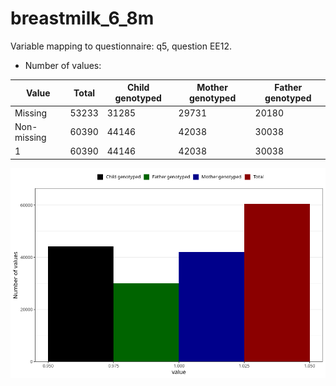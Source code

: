 # breastmilk_6_8m
Variable mapping to questionnaire: q5, question EE12.
- Number of values:

| Value | Total | Child genotyped | Mother genotyped | Father genotyped |
| ----- | ----- | --------------- | ---------------- | ---------------- |
| Missing | 53233 | 31285 | 29731 | 20180 |
| Non-missing | 60390 | 44146 | 42038 | 30038 |
| 1 | 60390 | 44146 | 42038 | 30038 |



![](breastmilk_6_8m_n.png)



